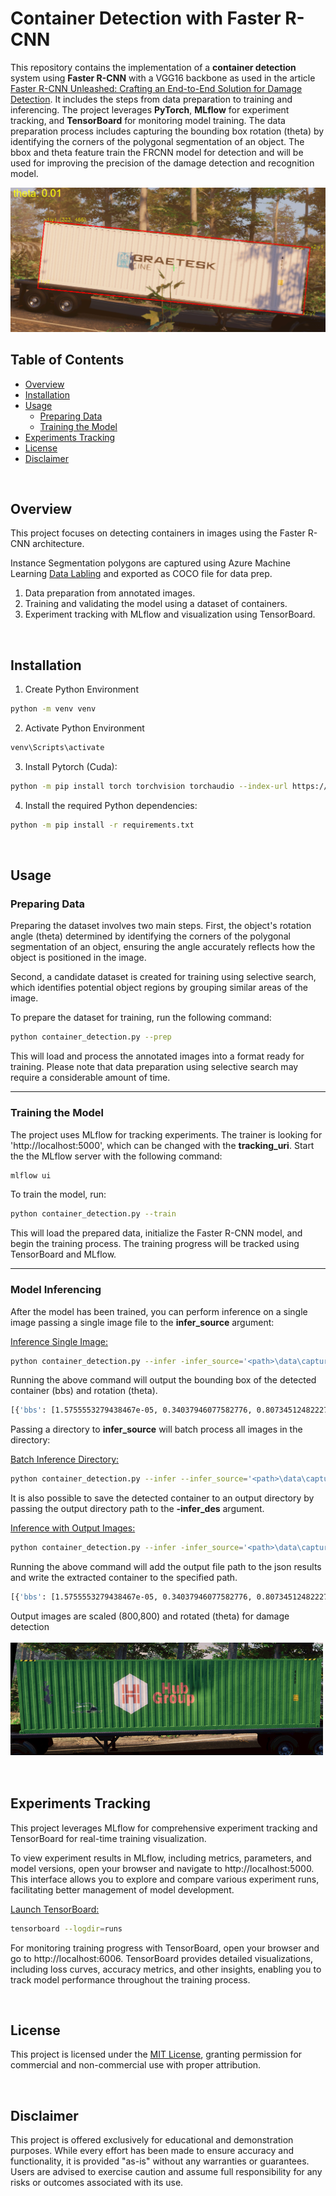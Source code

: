 
# Container Detection with Faster R-CNN

This repository contains the implementation of a **container detection** system using **Faster R-CNN** with a VGG16 backbone as used in the article [Faster R-CNN Unleashed: Crafting an End-to-End Solution for Damage Detection](https://stochasticcoder.com/2023/11/20/faster-r-cnn-unleashed-crafting-an-end-to-end-solution-for-damage-detection/). It includes the steps from data preparation to training and inferencing. The project leverages **PyTorch**, **MLflow** for experiment tracking, and **TensorBoard** for monitoring model training. The data preparation process includes capturing the bounding box rotation (theta) by identifying the corners of the polygonal segmentation of an object. The bbox and theta feature train the FRCNN model for detection and will be used for improving the precision of the damage detection and recognition model.


![detected](../images/img1.png)

## Table of Contents

- [Overview](#overview)
- [Installation](#installation)
- [Usage](#usage)
  - [Preparing Data](#preparing-data)
  - [Training the Model](#training-the-model)
- [Experiments Tracking](#experiments-tracking)
- [License](#license)
- [Disclaimer](#disclaimer)

<br/>

## Overview

This project focuses on detecting containers in images using the Faster R-CNN architecture.

Instance Segmentation polygons are captured using Azure Machine Learning [Data Labling](https://learn.microsoft.com/en-us/azure/machine-learning/how-to-create-image-labeling-projects?view=azureml-api-2) and exported as COCO file for data prep.

1. Data preparation from annotated images.
2. Training and validating the model using a dataset of containers.
3. Experiment tracking with MLflow and visualization using TensorBoard.

<br/>

## Installation

1. Create Python Environment
```bash
python -m venv venv
```

2. Activate Python Environment
```bash
venv\Scripts\activate
```

3. Install Pytorch (Cuda):

```bash
python -m pip install torch torchvision torchaudio --index-url https://download.pytorch.org/whl/cu117
```

4. Install the required Python dependencies:

```bash
python -m pip install -r requirements.txt
```


<br/>

## Usage

### Preparing Data
Preparing the dataset involves two main steps. First, the object's rotation angle (theta) determined by identifying the corners of the polygonal segmentation of an object, ensuring the angle accurately reflects how the object is positioned in the image.

Second, a candidate dataset is created for training using selective search, which identifies potential object regions by grouping similar areas of the image.

To prepare the dataset for training, run the following command:

```bash
python container_detection.py --prep
```

This will load and process the annotated images into a format ready for training. Please note that data preparation using selective search may require a considerable amount of time.

---


### Training the Model

The project uses MLflow for tracking experiments. The trainer is looking for 'http://localhost:5000', which can be changed with the **tracking_uri**. Start the the MLflow server with the following command:


```bash
mlflow ui
```

To train the model, run:

```bash
python container_detection.py --train
```

This will load the prepared data, initialize the Faster R-CNN model, and begin the training process. The training progress will be tracked using TensorBoard and MLflow.

---

### Model Inferencing

After the model has been trained, you can perform inference on a single image passing a single image file to the **infer_source** argument:

<ins>Inference Single Image:</ins>

```bash
python container_detection.py --infer -infer_source='<path>\data\captured_images\3_hill_9afe1737-21f7-4c2b-8576-225e79a06dbe_44R8_1.png'
```

Running the above command will output the bounding box of the detected container (bbs) and rotation (theta).

```bash
[{'bbs': [1.5755553279438467e-05, 0.34037946077582776, 0.8073451248222778, 0.6308845540233812], 'theta': -0.14000000059604645, 'image_path': '<path>\\data\\captured_images\\3_hill_9afe1737-21f7-4c2b-8576-225e79a06dbe_44R8_1.png'}]
```

Passing a directory to **infer_source** will batch process all images in the directory:

<ins>Batch Inference Directory:</ins>

```bash
python container_detection.py --infer --infer_source='<path>\data\captured_images'
```

It is also possible to save the detected container to an output directory by passing the output directory path to the **-infer_des** argument.

<ins>Inference with Output Images:</ins>

```bash
python container_detection.py --infer -infer_source='<path>\data\captured_images\3_hill_9afe1737-21f7-4c2b-8576-225e79a06dbe_44R8_1.png' -infer_dest='<path>\data\container_damage\'
```
Running the above command will add the output file path to the json results and write the extracted container to the specified path.

```bash
[{'bbs': [1.5755553279438467e-05, 0.34037946077582776, 0.8073451248222778, 0.6308845540233812], 'theta': -0.14000000059604645, 'image_path': '<path>\\data\\captured_images\\3_hill_9afe1737-21f7-4c2b-8576-225e79a06dbe_44R8_1.png', 'output_file': '<path>\\data\\container_damage\\3_hill_9afe1737-21f7-4c2b-8576-225e79a06dbe_44R8_1.png'}]
```

Output images are scaled (800,800) and rotated (theta) for damage detection

![extracted](../images/extracted_container.png)

<br/>

## Experiments Tracking

This project leverages MLflow for comprehensive experiment tracking and TensorBoard for real-time training visualization.

To view experiment results in MLflow, including metrics, parameters, and model versions, open your browser and navigate to http://localhost:5000. This interface allows you to explore and compare various experiment runs, facilitating better management of model development.

<ins>Launch TensorBoard:</ins>
```bash
tensorboard --logdir=runs
```

For monitoring training progress with TensorBoard, open your browser and go to http://localhost:6006. TensorBoard provides detailed visualizations, including loss curves, accuracy metrics, and other insights, enabling you to track model performance throughout the training process.

<br/>

## License
This project is licensed under the [MIT License](../LICENSE.md), granting permission for commercial and non-commercial use with proper attribution.

<br/>

## Disclaimer
This project is offered exclusively for educational and demonstration purposes. While every effort has been made to ensure accuracy and functionality, it is provided "as-is" without any warranties or guarantees. Users are advised to exercise caution and assume full responsibility for any risks or outcomes associated with its use.


